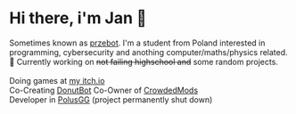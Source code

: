 # Hi there, i'm Jan 👋
Sometimes known as [przebot](https://github.com/przebot). I'm a student from Poland interested in programming, cybersecurity and anothing computer/maths/physics related.</br>
🔭 Currently working on ~~not failing highschool and~~ some random projects.</br></br>
Doing games at [my itch.io](https://przebot.itch.io)</br>
Co-Creating [DonutBot](https://github.com/JustDonutTeam/DonutBot)
Co-Owner of [CrowdedMods](https://github.com/CrowdedMods)</br>
Developer in [PolusGG](https://polus.gg) (project permanently shut down)</br>

<!-- [![My stats](https://github-readme-stats.vercel.app/api?username=przebor&show_icons=true&theme=merko&include_all_commits=true&hide_border=true)](https://github.com/przebor)

# 😍
[Bevy](https://bevyengine.org/)</br>
[Spot](https://github.com/xou816/spot)</br>
[Rust](https://rust-lang.org) -->
